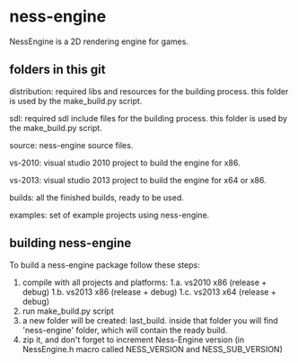 ness-engine
===========

NessEngine is a 2D rendering engine for games.

## folders in this git

distribution: 
required libs and resources for the building process. this folder is used by the make_build.py script.

sdl: 
required sdl include files for the building process. this folder is used by the make_build.py script.

source: 
ness-engine source files.

vs-2010: 
visual studio 2010 project to build the engine for x86.

vs-2013: 
visual studio 2013 project to build the engine for x64 or x86.

builds:
all the finished builds, ready to be used.

examples:
set of example projects using ness-engine.



## building ness-engine
To build a ness-engine package follow these steps:

1. compile with all projects and platforms:
	1.a. vs2010 x86 (release + debug)
	1.b. vs2013 x86 (release + debug)
	1.c. vs2013 x64 (release + debug)
2. run make_build.py script
3. a new folder will be created: last_build. inside that folder you will find 'ness-engine' folder, which will contain the ready build.
4. zip it, and don't forget to increment Ness-Engine version (in NessEngine.h macro called NESS_VERSION and NESS_SUB_VERSION)